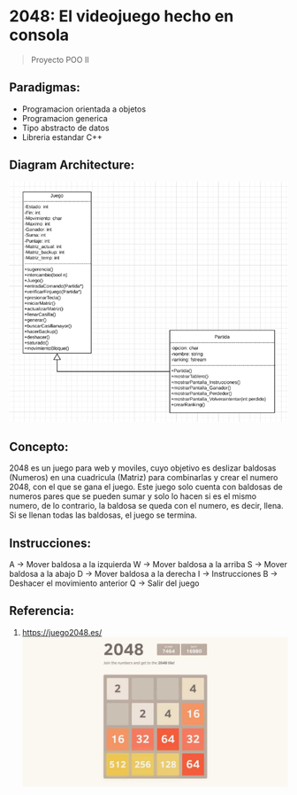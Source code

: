# 2048: El videojuego hecho en consola
> Proyecto POO II

## Paradigmas:
* Programacion orientada a objetos
* Programacion generica
* Tipo abstracto de datos
* Libreria estandar C++

## Diagram Architecture:
![](DiagramaDeFlujo.png)

## Concepto:
2048 es un juego para web y moviles, cuyo objetivo es deslizar baldosas (Numeros) en una cuadricula (Matriz) para combinarlas y crear el numero 2048, con el que se gana el juego. Este juego solo cuenta con baldosas de numeros pares que se pueden sumar y solo lo hacen si es el mismo numero, de lo contrario, la baldosa se queda con el numero, es decir, llena. Si se llenan todas las baldosas, el juego se termina.

## Instrucciones:
A -> Mover baldosa a la izquierda
W -> Mover baldosa a la arriba
S -> Mover baldosa a la abajo
D -> Mover baldosa a la derecha
I -> Instrucciones
B -> Deshacer el movimiento anterior
Q -> Salir del juego

## Referencia:
1. https://juego2048.es/
![](2048.jpg)
